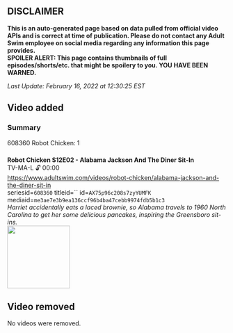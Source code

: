 ## DISCLAIMER
**This is an auto-generated page based on data pulled from official video APIs and is correct at time of publication. Please do not contact any Adult Swim employee on social media regarding any information this page provides.**  
**SPOILER ALERT: This page contains thumbnails of full episodes/shorts/etc. that might be spoilery to you. YOU HAVE BEEN WARNED.**  

_Last Update: February 16, 2022 at 12:30:25 EST_
## Video added
### Summary
608360 Robot Chicken: 1  
### 
**Robot Chicken S12E02 - Alabama Jackson And The Diner Sit-In**  
TV-MA-L 🔓 00:00  
https://www.adultswim.com/videos/robot-chicken/alabama-jackson-and-the-diner-sit-in  
seriesid=`608360` titleid=`` id=`AX75p96c208s7zyYUMFK` mediaid=`me3ae7e3b9ea136ccf96b4ba47cebb9974fdb5b1c3`  
_Harriet accidentally eats a laced brownie, so Alabama travels to 1960 North Carolina to get her some delicious pancakes, inspiring the Greensboro sit-ins._  
<a href="https://media.cdn.adultswim.com/uploads/20220214/thumbnails/2_222141622347-AlabamaJackson_AJ003.png"><img src="https://media.cdn.adultswim.com/uploads/20220214/thumbnails/2_222141622347-AlabamaJackson_AJ003.png" height="144px" /></a>
## Video removed
No videos were removed.  
